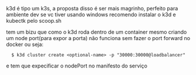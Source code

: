 k3d é tipo um k3s, a proposta disso é ser mais magrinho, perfeito para ambiente dev
se vc tiver usando windows recomendo instalar o k3d e kubectk pelo scoop.sh

tem um bizu que como o k3d roda dentro de um container mesmo criando um node port(para expor a porta) não funciona
sem fazer o port forward no docker ou seja:

```
  $ k3d cluster create <optional-name> -p "30000:30000@loadbalancer"
```

e tem que expecificar o nodePort no manifesto do serviço
